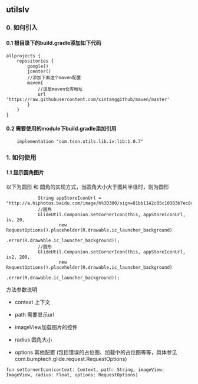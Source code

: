 
## utilsIv

### 0. 如何引入

#### 0.1 根目录下的build.gradle添加如下代码

```
allprojects {
    repositories {
        google()
        jcenter()
        //添加下面这个maven配置
        maven{
            //这是maven仓库地址
            url 'https://raw.githubusercontent.com/xintanggithub/maven/master'
        }
    }
}
```

#### 0.2 需要使用的module下build.gradle添加引用

```
    implementation "com.tson.utils.lib.iv:lib:1.0.7"
```

### 1. 如何使用

#### 1.1 显示圆角图片

以下为圆形 和 圆角的实现方式，当圆角大小大于图片半径时，则为圆形

```
            String appStoreIconUrl = "http://a.hiphotos.baidu.com/image/h%3D300/sign=81bb1142c85c10383b7ec8c28210931c/2cf5e0fe9925bc31348b10c050df8db1ca137097.jpg";
            //圆角
            GlideUtil.Companion.setCornerIcon(this, appStoreIconUrl, iv, 20,
                    new RequestOptions().placeholder(R.drawable.ic_launcher_background)
                            .error(R.drawable.ic_launcher_background));
            //圆形
            GlideUtil.Companion.setCornerIcon(this, appStoreIconUrl, iv2, 200,
                    new RequestOptions().placeholder(R.drawable.ic_launcher_background)
                            .error(R.drawable.ic_launcher_background));
```

方法参数说明

- context 上下文

- path 需要显示url

- imageView加载图片的控件

- radius 圆角大小

- options 其他配置 (包括错误的占位图、加载中的占位图等等，具体参见com.bumptech.glide.request.RequestOptions)

```
fun setCornerIcon(context: Context, path: String, imageView: ImageView, radius: Float, options: RequestOptions)
```
